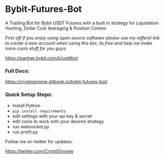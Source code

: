 # Bybit-Futures-Bot
A Trading Bot for Bybit USDT Futures with a built in strategy for Liquidation Hunting, Dollar Cost Averaging &amp; Position Control


*First off if you enjoy using open source software please use my refferel link to create a new account when using this bot, its free and help me make more cools stuff for you guys:*

https://partner.bybit.com/b/usdtbot


### Full Docs:

https://cryptognome.gitbook.io/bybit-futures-bot/


### Quick Setup Steps:
- Install Python
- ```pip install requirements```
- edit settings with your api key & secret
- edit coins to work with your desired strategy
- run websocket.py
- run profit.py



Follow me on twitter for updates:

https://twitter.com/Crypt0Gnome
